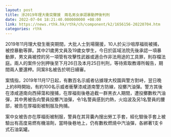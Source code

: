 ```yaml
---
layout: post
title: 涉2019年理大衝突聲援　兩名男女承認暴動押後判刑
date: 2022-07-04 18:21:40.000000000 +08:00
link: https://news.rthk.hk/rthk/ch/component/k2/1656156-20220704.htm
categories: rthk
---
```


2019年11月理大發生衝突期間，大批人士到場聲援，10人於尖沙咀厚福街被捕，被控暴動等罪。其中21歲男文員及19歲女學生，今日於區域法院先後承認一項暴動罪，男文員被控的另一項管有攻擊性武器或適合作非法用途的工具罪，則存檔法庭。兩人的案件分別押後至下月26日及本月25日判刑，等待索取教導所報告，期間兩人要還柙。同案8名被告於明日續審。

案情指，2019年11月17日起，有數百名示威者佔據理大校園與警方對峙，翌日晚上約8時開始，有約100名示威者衝擊漆咸道南警方防線，投擲汽油彈。警方其後在漆咸道南向西掃蕩和搜捕，在厚福街後巷追截一群黑衣人期間，遭投擲數枚汽油彈，其中男被告向警員投擲汽油彈，令1名警員感到灼熱，火焰波及另1名警員的腰部，被告在厚福街被制服及拘捕。

案中女被告亦在厚福街被制服，警員在其背囊內搜出勞工手套，經化驗後手套上被驗出有高度易燃有機溶劑，當時後巷地上，仍有數枚燃燒中汽油彈，各綁著1支卡式石油氣罐。

